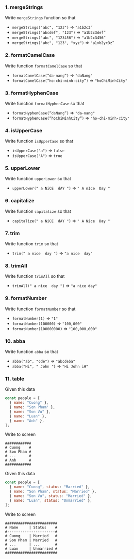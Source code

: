 ### 1. mergeStrings

Write `mergeStrings` function so that

- `mergeStrings("abc", "123")` ⇒ `"a1b2c3”`
- `mergeStrings("abcdef", "123")` ⇒ `"a1b2c3def”`
- `mergeStrings("abc", "123456")` ⇒ `"a1b2c3456”`
- `mergeStrings("abc", "123", "xyz")` ⇒ `"a1xb2yc3z”`

### 2. formatCamelCase

Write function `formatCamelCase` so that

- `formatCamelCase(”da-nang”)` ⇒ `"daNang"`
- `formatCamelCase(”ho-chi-minh-city”)` ⇒ `"hoChiMinhCity"`

### 3. formatHyphenCase

Write function `formatHyphenCase` so that

- `formatHyphenCase(”daNang”)` ⇒ `"da-nang"`
- `formatHyphenCase(”hoChiMinhCity”)` ⇒ `"ho-chi-minh-city"`

### 4. isUpperCase

Write function `isUpperCase` so that

- `isUpperCase("a")` ⇒ `false`
- `isUpperCase("A")` ⇒ `true`

### 5. upperLower

Write function `upperLower` so that

- `upperLower(" a NiCE  dAY ")` ⇒ `" A nIce  Day "`

### 6. capitalize

Write function `capitalize` so that

- `capitalize(" a NiCE  dAY ")` ⇒ `" A Nice  Day "`

### 7. trim

Write function `trim` so that

- `trim(" a nice  day ")` ⇒ `"a nice  day"`

### 8. trimAll

Write function `trimAll` so that

- `trimAll(" a nice  day ")` ⇒ `"a nice day"`

### 9. formatNumber

Write function `formatNumber` so that

- `formatNumber(1)` ⇒ `"1"`
- `formatNumber(100000)` ⇒ `"100,000"`
- `formatNumber(100000000)` ⇒ `"100,000,000"`

### 10. abba

Write function `abba` so that

- `abba("ab", "cde")` ⇒ `"abcdeba"`
- `abba("Hi", " John ")` ⇒ `"Hi John iH"`

### 11. table

Given this data

```js
const people = [
  { name: "Cuong" },
  { name: "Son Pham" },
  { name: "Son Vu" },
  { name: "Luan" },
  { name: "Anh" },
];
```

Write to screen

```
############
# Cuong    #
# Son Pham #
# ...      #
# Anh      #
############
```

Given this data

```js
const people = [
  { name: "Cuong", status: "Married" },
  { name: "Son Pham", status: "Married" },
  { name: "Son Vu", status: "Married" },
  { name: "Luan", status: "Unmarried" },
];
```

Write to screen

```
########################
# Name     | Status    #
#----------------------#
# Cuong    | Married   #
# Son Pham | Married   #
# ...      | ...       #
# Luan     | Unmarried #
########################
```
